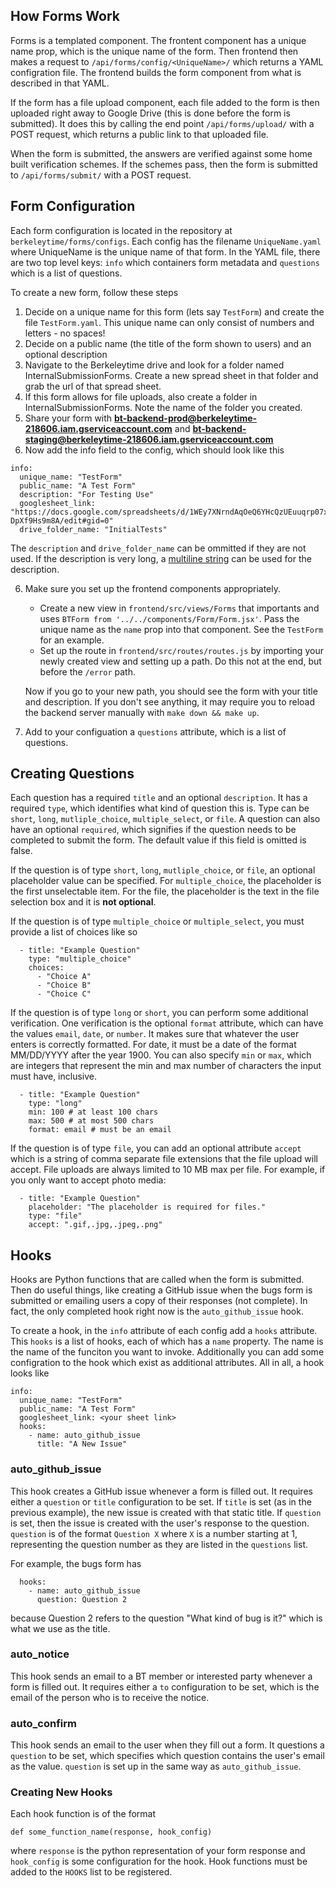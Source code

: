 ## How Forms Work

Forms is a templated component. The frontent component has a unique name prop, which is the unique name of the form. Then frontend then makes a request to `/api/forms/config/<UniqueName>/` which returns a YAML configration file. The frontend builds the form component from what is described in that YAML.

If the form has a file upload component, each file added to the form is then uploaded right away to Google Drive (this is done before the form is submitted). It does this by calling the end point `/api/forms/upload/` with a POST request, which returns a public link to that uploaded file. 

When the form is submitted, the answers are verified against some home built verification schemes. If the schemes pass, then the form is submitted to `/api/forms/submit/` with a POST request.

## Form Configuration

Each form configuration is located in the repository at `berkeleytime/forms/configs`. Each config has the filename `UniqueName.yaml` where UniqueName is the unique name of that form. In the YAML file, there are two top level keys: `info` which containers form metadata and `questions` which is a list of questions.

To create a new form, follow these steps

1. Decide on a unique name for this form (lets say `TestForm`) and create the file `TestForm.yaml`. This unique name can only consist of numbers and letters - no spaces!
2. Decide on a public name (the title of the form shown to users) and an optional description
3. Navigate to the Berkeleytime drive and look for a folder named InternalSubmissionForms. Create a new spread sheet in that folder and grab the url of that spread sheet.
4. If this form allows for file uploads, also create a folder in InternalSubmissionForms. Note the name of the folder you created.
5. Share your form with **bt-backend-prod@berkeleytime-218606.iam.gserviceaccount.com** and **bt-backend-staging@berkeleytime-218606.iam.gserviceaccount.com**
6. Now add the info field to the config, which should look like this

```
info:
  unique_name: "TestForm"
  public_name: "A Test Form"
  description: "For Testing Use"
  googlesheet_link: "https://docs.google.com/spreadsheets/d/1WEy7XNrndAqOeQ6YHcQzUEuuqrp07xL-DpXf9Hs9m8A/edit#gid=0"
  drive_folder_name: "InitialTests"
```
The `description` and `drive_folder_name` can be ommitted if they are not used. If the description is very long, a [multiline string](https://stackoverflow.com/questions/3790454/how-do-i-break-a-string-over-multiple-lines/21699210) can be used for the description. 

6. Make sure you set up the frontend components appropriately. 

	* Create a new view in `frontend/src/views/Forms` that importants and uses `BTForm from '../../components/Form/Form.jsx'`. Pass the unique name as the `name` prop into that component. See the `TestForm` for an example.
	* Set up the route in `frontend/src/routes/routes.js` by importing your newly created view and setting up a path. Do this not at the end, but before the `/error` path.

   Now if you go to your new path, you should see the form with your title and description. If you don't see anything, it may require you to reload the backend server manually with `make down && make up`. 

7. Add to your configuation a `questions` attribute, which is a list of questions. 

## Creating Questions

Each question has a required `title` and an optional `description`. It has a required `type`, which identifies what kind of question this is. Type can be `short`, `long`, `mutliple_choice`, `multiple_select`, or `file`. A question can also have an optional `required`, which signifies if the question needs to be completed to submit the form. The default value if this field is omitted is false.

If the question is of type `short`, `long`, `mutliple_choice`, or `file`, an optional placeholder value can be specified. For `multiple_choice`, the placeholder is the first unselectable item. For the file, the placeholder is the text in the file selection box and it is **not optional**. 

If the question is of type `multiple_choice` or `multiple_select`, you must provide a list of choices like so

```
  - title: "Example Question"
    type: "multiple_choice"
    choices:
      - "Choice A"
      - "Choice B"
      - "Choice C"
```

If the question is of type `long` or `short`, you can perform some additional verification. One verification is the optional `format` attribute, which can have the values `email`, `date`, or `number`. It makes sure that whatever the user enters is correctly formatted. For date, it must be a date of the format MM/DD/YYYY after the year 1900. You can also specify `min` or `max`, which are integers that represent the min and max number of characters the input must have, inclusive. 
```
  - title: "Example Question"
    type: "long"
    min: 100 # at least 100 chars
    max: 500 # at most 500 chars
    format: email # must be an email
```

If the question is of type `file`, you can add an optional attribute `accept` which is a string of comma separate file extensions that the file upload will accept. File uploads are always limited to 10 MB max per file. For example, if you only want to accept photo media:

```
  - title: "Example Question"
    placeholder: "The placeholder is required for files."
    type: "file"
    accept: ".gif,.jpg,.jpeg,.png"
```

## Hooks

Hooks are Python functions that are called when the form is submitted. Then do useful things, like creating a GitHub issue when the bugs form is submitted or emailing users a copy of their responses (not complete). In fact, the only completed hook right now is the `auto_github_issue` hook. 


To create a hook, in the `info` attribute of each config add a `hooks` attribute. This `hooks` is a list of hooks, each of which has a `name` property. The name is the name of the funciton you want to invoke. Additionally you can add some configration to the hook which exist as additional attributes. All in all, a hook looks like

```
info:
  unique_name: "TestForm"
  public_name: "A Test Form"
  googlesheet_link: <your sheet link>
  hooks:
    - name: auto_github_issue
      title: "A New Issue"
```

### auto_github_issue

This hook creates a GitHub issue whenever a form is filled out. It requires either a `question` or `title` configuration to be set. If `title` is set (as in the previous example), the new issue is created with that static title. If `question` is set, then the issue is created with the user's response to the question. `question` is of the format `Question X` where `X` is a number starting at 1, representing the question number as they are listed in the `questions` list. 

For example, the bugs form has
```
  hooks:
    - name: auto_github_issue
      question: Question 2
```
because Question 2 refers to the question "What kind of bug is it?" which is what we use as the title.

### auto_notice

This hook sends an email to a BT member or interested party whenever a form is filled out. It requires either a `to` configuration to be set, which is the email of the person who is to receive the notice.

### auto_confirm

This hook sends an email to the user when they fill out a form. It questions a `question` to be set, which specifies which question contains the user's email as the value. `question` is set up in the same way as `auto_github_issue`.

### Creating New Hooks

Each hook function is of the format

	def some_function_name(response, hook_config)

where `response` is the python representation of your form response and `hook_config` is some configuration for the hook. Hook functions must be added to the `HOOKS` list to be registered.
